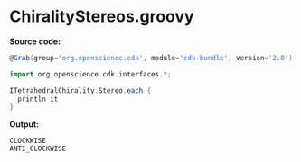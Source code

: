 # ChiralityStereos.groovy
**Source code:**
```groovy
@Grab(group='org.openscience.cdk', module='cdk-bundle', version='2.8')

import org.openscience.cdk.interfaces.*;

ITetrahedralChirality.Stereo.each {
  println it
}
```
**Output:**
```plain
CLOCKWISE
ANTI_CLOCKWISE
```
